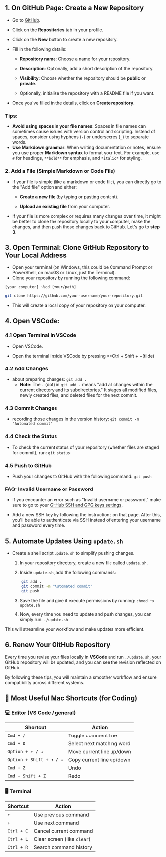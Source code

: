 ## 1. On GitHub Page: Create a New Repository
- Go to [GitHub](https://github.com).
    
- Click on the **Repositories** tab in your profile.
    
- Click on the **New** button to create a new repository.
    
- Fill in the following details:
    
    - **Repository name**: Choose a name for your repository.
        
    - **Description**: Optionally, add a short description of the repository.
        
    - **Visibility**: Choose whether the repository should be **public** or **private**.
        
    - Optionally, initialize the repository with a README file if you want.
        
- Once you've filled in the details, click on **Create repository**.

### Tips:
- **Avoid using spaces in your file names**: Spaces in file names can sometimes cause issues with version control and scripting. Instead of spaces, consider using hyphens (`-`) or underscores (`_`) to separate words.
- **Use Markdown grammar**: When writing documentation or notes, ensure you use proper **Markdown syntax** to format your text. For example, use `#` for headings, `**bold**` for emphasis, and `*italic*` for styling.
  
### 2. **Add a File (Simple Markdown or Code File)**

- If your file is simple (like a markdown or code file), you can directly go to the "Add file" option and either:
    
    - **Create a new file** (by typing or pasting content).
        
    - **Upload an existing file** from your computer.
- If your file is more complex or requires many changes over time, it might be better to clone the repository locally to your computer, make the changes, and then push those changes back to GitHub. Let's go to **step 3**.
## 3. Open **Terminal**: Clone GitHub Repository to Your Local Address
- Open your terminal (on Windows, this could be Command Prompt or PowerShell, on macOS or Linux, just the Terminal).
- Clone your repository by running the following command:
```
[your computer] ~%cd [your/path]
```

```bash
git clone https://github.com/your-username/your-repository.git
```

- This will create a local copy of your repository on your computer.
## 4. Open **VSCode**:

### 4.1 Open Terminal in VSCode

- Open VSCode.
    
- Open the terminal inside VSCode by pressing **Ctrl + Shift + ~(tilde)
    
### 4.2 Add Changes

- about preparing changes:
    `git add . `
	- **Note**: The `.` (dot) in `git add .` means "add all changes within the current directory and its subdirectories." It stages all modified files, newly created files, and deleted files for the next commit.
### 4.3 Commit Changes
- recording those changes in the version history:
	```git commit -m "Automated commit" ```
	
### 4.4 Check the Status

- To check the current status of your repository (whether files are staged for commit), run:
    `git status`

### 4.5 Push to GitHub

- Push your changes to GitHub with the following command:
    `git push`

### FAQ: Invalid Username or Password

- If you encounter an error such as "Invalid username or password," make sure to go to your [GitHub SSH and GPG keys settings](https://github.com/settings/keys).
    
- Add a new SSH key by following the instructions on that page. After this, you'll be able to authenticate via SSH instead of entering your username and password every time.
    

## 5. Automate Updates Using `update.sh`

- Create a shell script `update.sh` to simplify pushing changes.
    
    1. In your repository directory, create a new file called `update.sh`.
        
    2. Inside `update.sh`, add the following commands:
	```bash
        git add .
        git commit -m "Automated commit" 
        git push
    ```
        
     3. Save the file and give it execute permissions by running:
        `chmod +x update.sh`
        
    4. Now, every time you need to update and push changes, you can simply run:
        `./update.sh`
        

This will streamline your workflow and make updates more efficient.

## 6. Renew Your GitHub Repository

Every time you revise your files locally in **VSCode** and run `./update.sh`, your GitHub repository will be updated, and you can see the revision reflected on GitHub.


By following these tips, you will maintain a smoother workflow and ensure compatibility across different systems.


## 🔧 Most Useful Mac Shortcuts (for Coding)

### 💻 Editor (VS Code / general)

| Shortcut                      | Action                         |
|------------------------------|--------------------------------|
| `Cmd + /`                    | Toggle comment line            |
| `Cmd + D`                    | Select next matching word      |
| `Option + ↑ / ↓`             | Move current line up/down      |
| `Option + Shift + ↑ / ↓`     | Copy current line up/down      |
| `Cmd + Z`                    | Undo                           |
| `Cmd + Shift + Z`            | Redo                           |

### 🖥 Terminal

| Shortcut     | Action                           |
|--------------|----------------------------------|
| `↑`          | Use previous command             |
| `↓`          | Use next command                 |
| `Ctrl + C`   | Cancel current command           |
| `Ctrl + L`   | Clear screen (like `clear`)      |
| `Ctrl + R`   | Search command history           |




